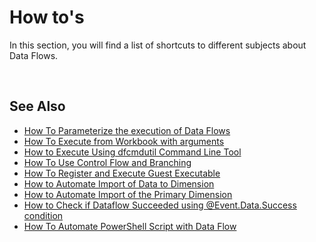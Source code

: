# How to's
In this section, you will find a list of shortcuts to different subjects about Data Flows.

<br/>

## See Also  

* [How To Parameterize the execution of Data Flows](howto/parameterization.md)
* [How To Execute from Workbook with arguments](howto/execute.md)
* [How to Execute Using dfcmdutil Command Line Tool](howto/execute-dfcmdutil.md)
* [How To Use Control Flow and Branching](howto/controlflow.md)
* [How To Register and Execute Guest Executable](howto/guestexecutable.md)
* [How to Automate Import of Data to Dimension](howto/autoimport.md)
* [How to Automate Import of the Primary Dimension](howto/autocopy.md)
* [How to Check if Dataflow Succeeded using @Event.Data.Success condition](howto/eventdatasuccess.md)
* [How To Automate PowerShell Script with Data Flow](howto/filenamesautom.md)






